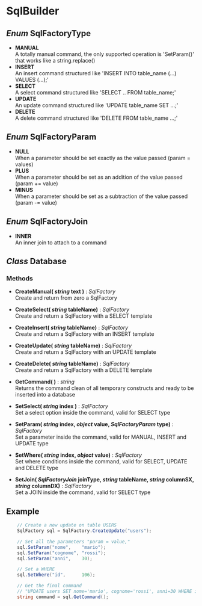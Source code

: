 # SqlBuilder


## *Enum* SqlFactoryType
- **MANUAL**\
A totally  manual command, the only supported operation is 'SetParam()' that works like a string.replace()
- **INSERT**\
An insert command structured like 'INSERT INTO table_name (...) VALUES (...);'
- **SELECT**\
A select command structured like  'SELECT .. FROM table_name;'
- **UPDATE**\
An update command structured like 'UPDATE table_name SET ...;'
- **DELETE**\
A delete command structured like  'DELETE FROM table_name ...;'


## *Enum* SqlFactoryParam
- **NULL**\
When a parameter should be set exactly as the value passed (param = values)
- **PLUS**\
When a parameter should be set as an addition of the value passed (param += value)
- **MINUS**\
When a parameter should be set as a subtraction of the value passed (param -= value)


## *Enum* SqlFactoryJoin
- **INNER**\
An inner join to attach to a command


## *Class* Database

### Methods
- **CreateManual( *string* text )** : *SqlFactory*\
Create and return from zero a SqlFactory

- **CreateSelect( *string*  tableName)** : *SqlFactory*\
Create and return a SqlFactory with a SELECT template

- **CreateInsert( *string*  tableName)** : *SqlFactory*\
Create and return a SqlFactory with an INSERT template

- **CreateUpdate( *string*  tableName)** : *SqlFactory*\
Create and return a SqlFactory with an UPDATE template

- **CreateDelete( *string*  tableName)** : *SqlFactory*\
Create and return a SqlFactory with a DELETE template


- **GetCommand( )** : *string*\
Returns the command clean of all temporary constructs and ready to be inserted into a database


- **SetSelect(  *string* index )** : *SqlFactory*\
Set a select option inside the command, valid for SELECT type

- **SetParam( *string* index, *object* value, *SqlFactoryParam* type)** : *SqlFactory*\
Set a parameter inside the command, valid for MANUAL, INSERT and UPDATE type

- **SetWhere( *string* index, *object* value)** : *SqlFactory*\
Set where conditions inside the command, valid for SELECT, UPDATE and DELETE type

- **SetJoin( *SqlFactoryJoin* joinType, *string* tableName, *string* columnSX, *string* columnDX)** : *SqlFactory*\
Set a JOIN inside the command, valid for SELECT type


## Example 
```C#
    // Create a new update on table USERS
    SqlFactory sql = SqlFactory.CreateUpdate("users");

    // Set all the parameters "param = value,"
    sql.SetParam("nome",    "mario");
    sql.SetParam("cognome", "rossi");
    sql.SetParam("anni",    30);

    // Set a WHERE
    sql.SetWhere("id",      106);

    // Get the final command 
    // "UPDATE users SET nome='mario', cognome='rossi', anni=30 WHERE id=106;"
    string command = sql.GetCommand();
```